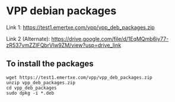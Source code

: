 # VPP debian packages

Link 1: https://test1.emertxe.com/vpp/vpp_deb_packages.zip

Link 2 (Alternate): https://drive.google.com/file/d/1EqMQmb6iy77-zR537vmZZIFQbrVlw9ZM/view?usp=drive_link

## To install the packages
```
wget https://test1.emertxe.com/vpp/vpp_deb_packages.zip
unzip vpp_deb_packages.zip
cd vpp_deb_packages
sudo dpkg -i *.deb
```

